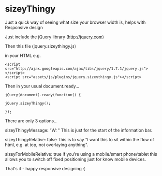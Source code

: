 sizeyThingy
===========

Just a quick way of seeing what size your browser width is, helps with Responsive design

Just include the jQuery library (http://jquery.com)

Then this file (jquery.sizeythingy.js)

in your HTML e.g.

    <script src="http://ajax.googleapis.com/ajax/libs/jquery/1.7.1/jquery.js"></script> 
    <script src="assets/js/plugins/jquery.sizeythingy.js"></script> 

Then in your usual document.ready...


    jQuery(document).ready(function() {

    jQuery.sizeyThingy(); 
    
    });

There are only 3 options...

sizeyThingyMessage: "W: "
This is just for the start of the information bar.

sizeyThingyRelative: false
This is to say "I want this to sit within the flow of html, e.g. at top, not overlaying anything".

sizeyForMobileRelative: true
If you're using a mobile/smart phone/tablet this allows you to switch off fixed positioning just for know mobile devices.

That's it - happy responsive designing :)